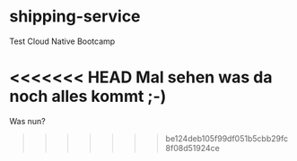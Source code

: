 # shipping-service
Test Cloud Native Bootcamp

<<<<<<< HEAD
Mal sehen was da noch alles kommt ;-)
=======
Was nun?
>>>>>>> be124deb105f99df051b5cbb29fc8f08d51924ce
